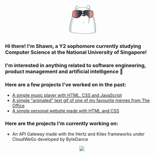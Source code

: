 <div align="center">
  <img src="images/icebearsticker.png" width="100"/>
</div>

### Hi there! I'm Shawn, a Y2 sophomore currently studying Computer Science at the National University of Singapore! 

### I'm interested in anything related to software engineering, product management and artificial intelligence 🤖

### Here are a few projects I've worked on in the past:
- [A simple music player with HTML, CSS and JavaScript](https://shawnnygoh.github.io/Music-Player/)
- [A simple "animated" text gif of one of my favourite memes from The Office](https://shawnnygoh.github.io/Come-To-Life/)
- [A simple personal website made with HTML and CSS](https://shawnnygoh.github.io/)

### Here are the projects I'm currently working on:
- An API Gateway made with the Hertz and Kitex frameworks under CloudWeGo developed by ByteDance

<div align ="center">
    <a href="https://github.com/anuraghazra/github-readme-stats">
        <img src="https://github-readme-stats.vercel.app/api/top-langs/?username=shawnnygoh&layout=compact&theme=dracula" height="190">
    </a>
</div>